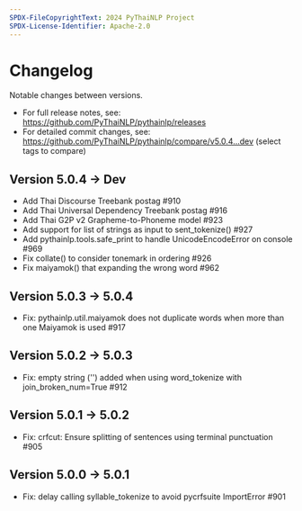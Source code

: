 ```yaml
---
SPDX-FileCopyrightText: 2024 PyThaiNLP Project
SPDX-License-Identifier: Apache-2.0
---
```


# Changelog

Notable changes between versions.

- For full release notes, see:
  <https://github.com/PyThaiNLP/pythainlp/releases>
- For detailed commit changes, see:
  <https://github.com/PyThaiNLP/pythainlp/compare/v5.0.4...dev> (select tags to compare)

## Version 5.0.4 -> Dev

- Add Thai Discourse Treebank postag #910
- Add Thai Universal Dependency Treebank postag #916
- Add Thai G2P v2 Grapheme-to-Phoneme model #923
- Add support for list of strings as input to sent_tokenize() #927
- Add pythainlp.tools.safe_print to handle UnicodeEncodeError on console #969
- Fix collate() to consider tonemark in ordering #926
- Fix maiyamok() that expanding the wrong word #962

## Version 5.0.3 -> 5.0.4

- Fix: pythainlp.util.maiyamok does not duplicate words when more than one
  Maiyamok is used #917

## Version 5.0.2 -> 5.0.3

- Fix: empty string ('') added when using word_tokenize with
  join_broken_num=True #912

## Version 5.0.1 -> 5.0.2

- Fix: crfcut: Ensure splitting of sentences using terminal punctuation #905

## Version 5.0.0 -> 5.0.1

- Fix: delay calling syllable_tokenize to avoid pycrfsuite ImportError #901

